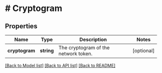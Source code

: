 # # Cryptogram

## Properties

Name | Type | Description | Notes
------------ | ------------- | ------------- | -------------
**cryptogram** | **string** | The cryptogram of the network token. | [optional]

[[Back to Model list]](../../README.md#models) [[Back to API list]](../../README.md#endpoints) [[Back to README]](../../README.md)
